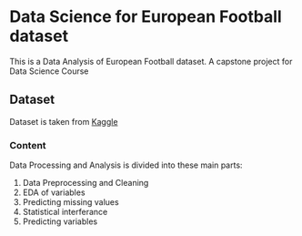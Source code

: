 # Data Science for European Football dataset

This is a Data Analysis of European Football dataset. A capstone project for Data Science Course<br />


## Dataset

Dataset is taken from [Kaggle](https://www.kaggle.com/datasets/prajitdatta/ultimate-25k-matches-football-database-european)



### Content

Data Processing and Analysis is divided into these main parts:

1. Data Preprocessing and Cleaning
2. EDA of variables
3. Predicting missing values
4. Statistical interferance
5. Predicting variables
